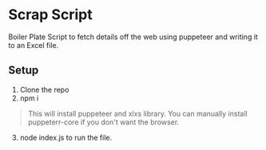 # Scrap Script 

Boiler Plate Script to fetch details off the web using puppeteer and writing it to an Excel file.  

## Setup 

1. Clone the repo 
2. npm i 

> This will install puppeteer and xlxs library. You can manually install puppeterr-core if you don't want the browser. 

3. node index.js to run the file. 